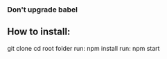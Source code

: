 ### Don't upgrade babel


## How to install:
git clone
cd root folder
run: npm install
run: npm start